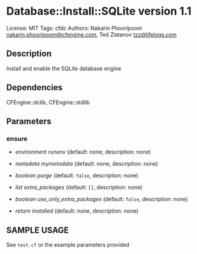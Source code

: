 # Database::Install::SQLite version 1.1

License: MIT
Tags: cfdc
Authors: Nakarin Phooripoom <nakarin.phooripoom@cfengine.com>, Ted Zlatanov <tzz@lifelogs.com>

## Description
Install and enable the SQLite database engine

## Dependencies
CFEngine::dclib, CFEngine::stdlib

## Parameters
### ensure
* _environment_ *runenv* (default: none, description: none)

* _metadata_ *mymetadata* (default: none, description: none)

* _boolean_ *purge* (default: `false`, description: none)

* _list_ *extra_packages* (default: `[]`, description: none)

* _boolean_ *use_only_extra_packages* (default: `false`, description: none)

* _return_ *installed* (default: none, description: none)


## SAMPLE USAGE
See `test.cf` or the example parameters provided

